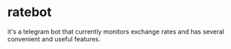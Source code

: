 # ratebot
it's a telegram bot that currently monitors exchange rates and has several convenient and useful features.
